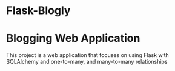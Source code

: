 # Flask-Blogly
# Blogging Web Application

This project is a web application that focuses on using Flask with SQLAlchemy and one-to-many, and many-to-many relationships
